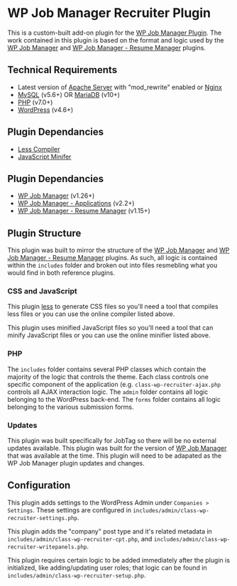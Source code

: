 # WP Job Manager Recruiter Plugin

This is a custom-built add-on plugin for the [WP Job Manager Plugin](https://wpjobmanager.com/). The work contained in this plugin is based on the format and logic used by the [WP Job Manager](https://wpjobmanager.com/) and [WP Job Manager - Resume Manager](https://wpjobmanager.com/add-ons/resume-manager/) plugins.

## Technical Requirements
- Latest version of [Apache Server](https://httpd.apache.org/) with "mod_rewrite" enabled or [Nginx](https://codex.wordpress.org/Nginx)
- [MySQL](https://www.mysql.com/) (v5.6+) OR [MariaDB](https://mariadb.org/) (v10+)
- [PHP](http://www.php.net/) (v7.0+)
- [WordPress](https://wordpress.org/) (v4.6+)

## Plugin Dependancies
- [Less Compiler](https://www.freeformatter.com/javascript-minifier.html)
- [JavaScript Minifer](https://www.freeformatter.com/less-compiler.html)

## Plugin Dependancies
- [WP Job Manager](https://wpjobmanager.com/) (v1.26+)
- [WP Job Manager - Applications](https://wpjobmanager.com/add-ons/applications/) (v2.2+)
- [WP Job Manager - Resume Manager](https://wpjobmanager.com/add-ons/resume-manager/) (v1.15+)

## Plugin Structure
This plugin was built to mirror the structure of the [WP Job Manager](https://wpjobmanager.com/) and [WP Job Manager - Resume Manager](https://wpjobmanager.com/add-ons/resume-manager/) plugins. As such, all logic is contained within the `includes` folder and broken out into files resmebling what you would find in both reference plugins.

### CSS and JavaScript
This plugin [less](http://lesscss.org/) to generate CSS files so you'll need a tool that compiles less files or you can use the online compiler listed above.

This plugin uses minified JavaScript files so you'll need a tool that can minify JavaScript files or you can use the online minifier listed above.

### PHP
The `includes` folder contains several PHP classes which contain the majority of the logic that controls the theme. Each class controls one specific component of the application (e.g. `class-wp-recruiter-ajax.php` controls all AJAX interaction logic. The `admin` folder contains all logic belonging to the WordPress back-end. The `forms` folder contains all logic belonging to the various submission forms.

### Updates
This plugin was built specifically for JobTag so there will be no external updates available. This plugin was built for the version of [WP Job Manager](https://wpjobmanager.com/) that was available at the time. This plugin will need to be adapated as the WP Job Manager plugin updates and changes.

## Configuration
This plugin adds settings to the WordPress Admin under `Companies > Settings`. These settings are configured in `includes/admin/class-wp-recruiter-settings.php`.

This plugin adds the "company" post type and it's related metadata in `includes/admin/class-wp-recruiter-cpt.php`, and `includes/admin/class-wp-recruiter-writepanels.php`.

This plugin requires certain logic to be added immediately after the plugin is initialized, like adding/updating user roles; that logic can be found in `includes/admin/class-wp-recruiter-setup.php`.
